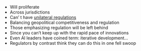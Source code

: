 - Will proliferate
- Across jurisdictions
- Can’ t have [unilateral regulations](https://www.youtube.com/watch?v=9s4PKv2SQzU)
- Balancing geopolitical competitiveness and regulation
- Those emphasizing regulation will be left behind
- Since you can’t keep up with the rapid pace of innovations
- Even AI leaders have coined term: iterative development… 
- Regulators by contrast think they can do this in one fell swoop
